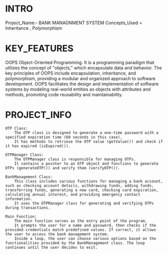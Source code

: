 # INTRO

Project_Name:- BANK MANAGNMENT SYSTEM
Concepts_Used = Inheritance , Polymorphism

# KEY_FEATURES

OOPS Object-Oriented Programming. It is a programming paradigm that utilizes the concept of "objects," 
which encapsulate data and behavior. The key principles of OOPS include encapsulation, inheritance, and polymorphism, providing a 
modular and organized approach to software development. OOPS facilitates the design and implementation of software systems by 
modeling real-world entities as objects with attributes and methods, promoting code reusability and maintainability.
    
# PROJECT_INFO

    OTP Class:
        The OTP class is designed to generate a one-time password with a specified expiration time (60 seconds in this case).
        It has methods to retrieve the OTP value (getValue()) and check if it has expired (isExpired()).

    OTPManager Class:
        The OTPManager class is responsible for managing OTPs.
        It contains a pointer to an OTP object and functions to generate OTPs (generateOTP()) and verify them (verifyOTP()).

    BankManagement Class:
        This class includes various functions for managing a bank account, such as checking account details, withdrawing funds, adding funds, transferring funds, generating a new card, checking card expiration, calculating annual interest, and providing emergency contact information.
        It uses the OTPManager class for generating and verifying OTPs during transactions.

    Main Function:
        The main function serves as the entry point of the program.
        It prompts the user for a name and password, then checks if the provided credentials match predefined values. If correct, it allows the user to access the bank management system.
        Inside a loop, the user can choose various options based on the functionalities provided by the BankManagement class. The loop continues until the user decides to exit.
